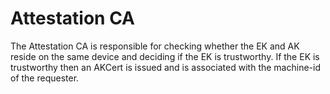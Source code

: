 # Attestation CA

The Attestation CA is responsible for checking whether the EK and AK reside on
the same device and deciding if the EK is trustworthy. If the EK is trustworthy
then an AKCert is issued and is associated with the machine-id of the
requester.

